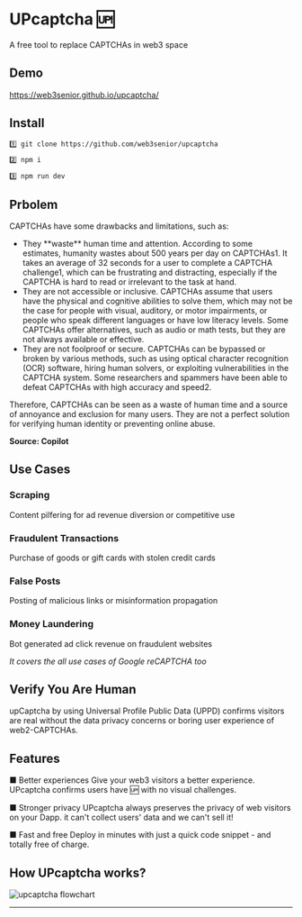 # UPcaptcha 🆙

A free tool to replace CAPTCHAs in web3 space

## Demo
https://web3senior.github.io/upcaptcha/

## Install
```bash
1️⃣ git clone https://github.com/web3senior/upcaptcha

2️⃣ npm i

3️⃣ npm run dev
```

## Prbolem

CAPTCHAs have some drawbacks and limitations, such as:

<ul>
    <li>
    They **waste** human time and attention. According to some estimates, humanity wastes about 500 years per day on CAPTCHAs1. It takes an average of 32 seconds for a user to complete a CAPTCHA challenge1, which can be frustrating and distracting, especially if the CAPTCHA is hard to read or irrelevant to the task at hand.
    </li>
        <li>
They are not accessible or inclusive. CAPTCHAs assume that users have the physical and cognitive abilities to solve them, which may not be the case for people with visual, auditory, or motor impairments, or people who speak different languages or have low literacy levels. Some CAPTCHAs offer alternatives, such as audio or math tests, but they are not always available or effective.
    </li>
        <li>
They are not foolproof or secure. CAPTCHAs can be bypassed or broken by various methods, such as using optical character recognition (OCR) software, hiring human solvers, or exploiting vulnerabilities in the CAPTCHA system. Some researchers and spammers have been able to defeat CAPTCHAs with high accuracy and speed2.
    </li>
</ul>

Therefore, CAPTCHAs can be seen as a waste of human time and a source of annoyance and exclusion for many users. They are not a perfect solution for verifying human identity or preventing online abuse.

**Source: Copilot**

## Use Cases
### Scraping
Content pilfering for ad revenue diversion or competitive use
### Fraudulent Transactions
Purchase of goods or gift cards with stolen credit cards
### False Posts
Posting of malicious links or misinformation propagation
### Money Laundering
Bot generated ad click revenue on fraudulent websites

<i>It covers the all use cases of Google reCAPTCHA too</i>

## Verify You Are Human

upCaptcha by using Universal Profile Public Data (UPPD) confirms visitors are real without the data privacy concerns or boring user experience of web2-CAPTCHAs.

## Features

■ Better experiences
Give your web3 visitors a better experience. UPcaptcha confirms users have 🆙 with no visual challenges.

■ Stronger privacy
UPcaptcha always preserves the privacy of web visitors on your Dapp. it can't collect users' data and we can't sell it!

■ Fast and free
Deploy in minutes with just a quick code snippet - and totally free of charge.

## How UPcaptcha works?

![upcaptcha flowchart](https://raw.githubusercontent.com/web3senior/upcaptcha/main/src/assets/upcaptcha-flowchart.png?token=GHSAT0AAAAAACKLESRYHKJCBHO6MC5I7YQUZLEAQ7A)

---
